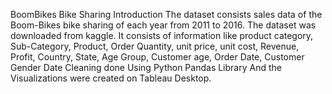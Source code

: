 BoomBikes Bike Sharing 
            Introduction 
The dataset consists sales data of the Boom-Bikes bike sharing of each year from 2011 
to 2016. The dataset was downloaded from kaggle. It consists of information like 
product category, Sub-Category, Product, Order Quantity, unit price, unit cost, Revenue, 
Profit, Country, State, Age Group, Customer age, Order Date, Customer Gender 
Date Cleaning done Using Python Pandas Library And the Visualizations were created on 
Tableau Desktop.
